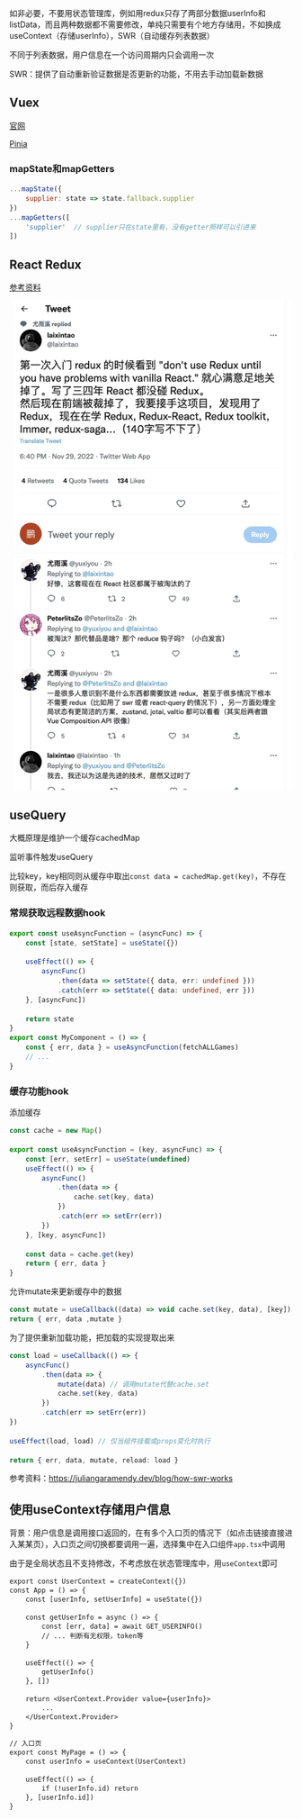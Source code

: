 如非必要，不要用状态管理库，例如用redux只存了两部分数据userInfo和listData，而且两种数据都不需要修改，单纯只需要有个地方存储用，不如换成useContext（存储userInfo），SWR（自动缓存列表数据）

不同于列表数据，用户信息在一个访问周期内只会调用一次

SWR：提供了自动重新验证数据是否更新的功能，不用去手动加载新数据

## Vuex

[官网](https://vuex.vuejs.org/zh/guide/)

[Pinia](https://pinia.web3doc.top/)

### mapState和mapGetters

```js
...mapState({
    supplier: state => state.fallback.supplier
})
...mapGetters([
    'supplier'  // supplier只在state里有，没有getter照样可以引进来
])
```

## React Redux

[参考资料](https://taro-docs.jd.com/taro/docs/redux/)

![图片加载失败](assets/5018f42ab810250517a39554b5eebb0.jpg)


## useQuery

大概原理是维护一个缓存cachedMap

监听事件触发useQuery

比较key，key相同则从缓存中取出`const data = cachedMap.get(key)`，不存在则获取，而后存入缓存

### 常规获取远程数据hook

```ts
export const useAsyncFunction = (asyncFunc) => {
    const [state, setState] = useState({})
    
    useEffect(() => {
        asyncFunc()
            .then(data => setState({ data, err: undefined }))
            .catch(err => setState({ data: undefined, err }))
    }, [asyncFunc])
    
    return state
}
export const MyComponent = () => {
    const { err, data } = useAsyncFunction(fetchALLGames)
    // ...
}
```

### 缓存功能hook

添加缓存

```ts
const cache = new Map()

export const useAsyncFunction = (key, asyncFunc) => {
    const [err, setErr] = useState(undefined)
    useEffect(() => {
        asyncFunc()
            .then(data => {
                cache.set(key, data)
        	})
            .catch(err => setErr(err))
        })
    }, [key, asyncFunc])
    
    const data = cache.get(key)
    return { err, data }
}
```

允许mutate来更新缓存中的数据

```ts
const mutate = useCallback((data) => void cache.set(key, data), [key])
return { err, data ,mutate }
```

为了提供重新加载功能，把加载的实现提取出来

```ts
const load = useCallback(() => {
    asyncFunc()
    	.then(data => {
        	mutate(data) // 调用mutate代替cache.set
            cache.set(key, data)
        })
        .catch(err => setErr(err))
})

useEffect(load, load) // 仅当组件挂载或props变化时执行

return { err, data, mutate, reload: load }
```

参考资料：https://juliangaramendy.dev/blog/how-swr-works

## 使用useContext存储用户信息

背景：用户信息是调用接口返回的，在有多个入口页的情况下（如点击链接直接进入某某页），入口页之间切换都要调用一遍，选择集中在入口组件`app.tsx`中调用

由于是全局状态且不支持修改，不考虑放在状态管理库中，用`useContext`即可

```tsx
export const UserContext = createContext({})
const App = () => {
    const [userInfo, setUserInfo] = useState({})
    
    const getUserInfo = async () => {
        const [err, data] = await GET_USERINFO()
        // ... 判断有无权限，token等
    }
    
    useEffect(() => {
        getUserInfo() 
    }, [])
    
    return <UserContext.Provider value={userInfo}>
        ...
    </UserContext.Provider>
}
```

```tsx
// 入口页
export const MyPage = () => {
    const userInfo = useContext(UserContext)
    
    useEffect(() => {
        if (!userInfo.id) return
    }, [userInfo.id])
}
```

